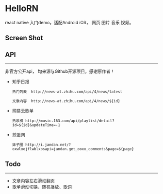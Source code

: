 # HelloRN

react native 入门demo，适配Android iOS， 网页 图片 音乐 视频。


## Screen Shot


## API
---
非官方公开api， 均来源与Github开源项目，感谢原作者！
- 知乎日报

    ``热门列表  http://news-at.zhihu.com/api/4/news/latest``
    
    ``文章内容  http://news-at.zhihu.com/api/4/news/${id}``

- 网易云歌单

    ``热歌榜 http://music.163.com/api/playlist/detail?id=${id}&updateTime=-1``

- 煎蛋网

    ``妹子图 http://i.jandan.net/?oxwlxojflwblxbsapi=jandan.get_ooxx_comments&page=${page}``

## Todo
---
- 文章内容左右滑动翻页
- 歌单滑动切换、随机播放、歌词